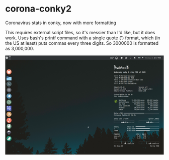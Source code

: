 # corona-conky2
Coronavirus stats in conky, now with more formatting

This requires external script files, so it's messier than I'd like, but it does work. Uses bash's printf command with a single quote (') format, which (in the US at least) puts commas every three digits. So 3000000 is formatted as 3,000,000.

![](screenshot.png)

